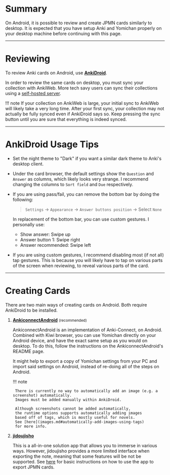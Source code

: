 # Summary

On Android, it is possible to review and create JPMN cards similarly to desktop.
It is expected that you have setup Anki and Yomichan properly on your desktop machine
before continuing with this page.

---

# Reviewing

To review Anki cards on Android, use
[**AnkiDroid**](https://github.com/ankidroid/Anki-Android).

In order to review the same cards on desktop, you must sync your collection with AnkiWeb.
More tech savy users can sync their collections using a
[self-hosted server](https://docs.ankiweb.net/sync-server.html).

!!! note
    If your collection on AnkiWeb is large, your initial sync to AnkiWeb will likely take a
    very long time.
    After your first sync, your collection may not actually be fully synced even if AnkiDroid says so.
    Keep pressing the sync button until you are sure that everything is indeed synced.

---

# AnkiDroid Usage Tips

- Set the night theme to "Dark" if you want a similar dark theme to Anki's desktop client.
- Under the card browser, the default settings show the `Question` and `Answer` as columns, which likely
    looks very strange. I recommend changing the columns to `Sort field` and `Due` respectively.
- If you are using pass/fail, you can remove the bottom bar by doing the following:

    > `Settings` →  `Appearance` →  `Answer buttons position` →  Select `None`

    In replacement of the bottom bar, you can use custom gestures. I personally use:

    - Show answer: Swipe up
    - Answer button 1: Swipe right
    - Answer recommended: Swipe left
- If you are using custom gestures, I recommend disabling most (if not all) tap gestures.
    This is because you will likely have to tap on various parts of the screen
    when reviewing, to reveal various parts of the card.


---

# Creating Cards

There are two main ways of creating cards on Android.
Both require AnkiDroid to be installed.

1. [**AnkiconnectAndroid**](https://github.com/KamWithK/AnkiconnectAndroid) <small>(recommended)</small>

    AnkiconnectAndroid is an implementation of Anki-Connect, on Android.
    Combined with Kiwi browser, you can use Yomichan directly on your Android device,
    and have the exact same setup as you would on desktop.
    To do this, follow the instructions on the AnkiconnectAndroid's README page.

    It might help to export a copy of Yomichan settings from your PC and import said settings on Android,
    instead of re-doing all of the steps on Android.

    !!! note

        There is currently no way to automatically add an image (e.g. a screenshot) automatically.
        Images must be added manually within AnkiDroid.

        Although screenshots cannot be added automatically,
        the runtime options supports automatically adding images
        based off of tags, which is mostly useful for novels.
        See [here](images.md#automatically-add-images-using-tags)
        for more info.


1. [**jidoujisho**](https://github.com/lrorpilla/jidoujisho)

    This is a all-in-one solution app that allows you to immerse in various ways.
    However, jidoujisho provides a more limited interface when exporting
    the note, meaning that some features will be not be supported.
    See [here](setupjidoujisho.md) for basic instructions on how to use the app
    to export JPMN cards.

